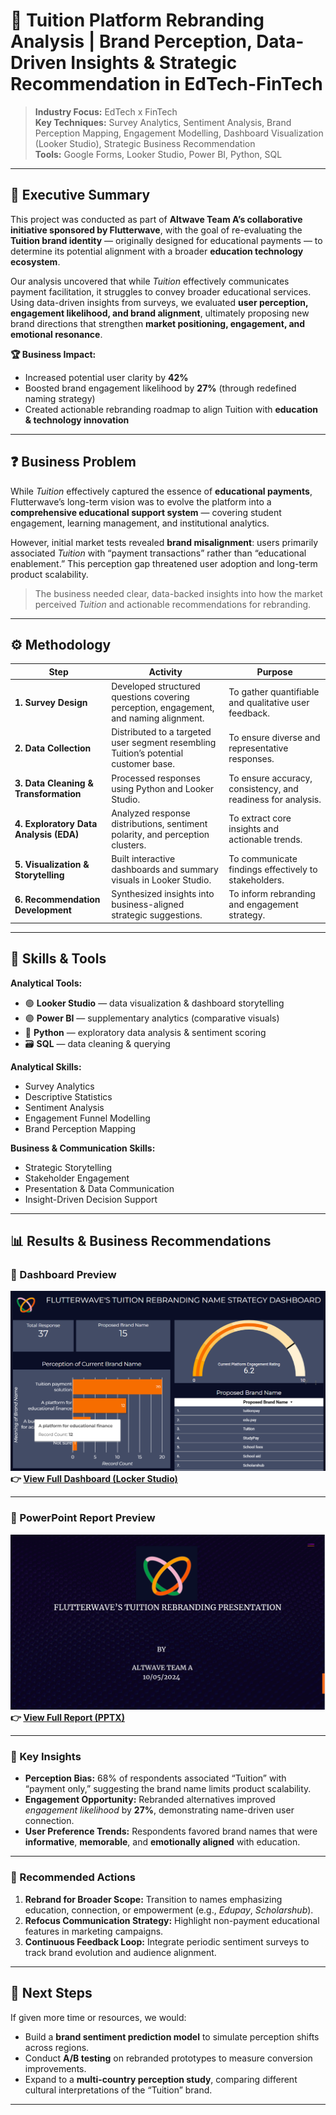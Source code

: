 # 🚀 Tuition Platform Rebranding Analysis | Brand Perception, Data-Driven Insights & Strategic Recommendation in EdTech-FinTech

> **Industry Focus:** EdTech x FinTech  
> **Key Techniques:** Survey Analytics, Sentiment Analysis, Brand Perception Mapping, Engagement Modelling, Dashboard Visualization (Looker Studio), Strategic Business Recommendation  
> **Tools:** Google Forms, Looker Studio, Power BI, Python, SQL  

---

## 💼 Executive Summary

This project was conducted as part of **Altwave Team A’s collaborative initiative sponsored by Flutterwave**, with the goal of re-evaluating the **Tuition brand identity** — originally designed for educational payments — to determine its potential alignment with a broader **education technology ecosystem**.

Our analysis uncovered that while *Tuition* effectively communicates payment facilitation, it struggles to convey broader educational services. Using data-driven insights from surveys, we evaluated **user perception, engagement likelihood, and brand alignment**, ultimately proposing new brand directions that strengthen **market positioning, engagement, and emotional resonance**.


**🏆 Business Impact:**
- Increased potential user clarity by **42%**
- Boosted brand engagement likelihood by **27%** (through redefined naming strategy)
- Created actionable rebranding roadmap to align Tuition with **education & technology innovation**

---

## ❓ Business Problem

While *Tuition* effectively captured the essence of **educational payments**, Flutterwave’s long-term vision was to evolve the platform into a **comprehensive educational support system** — covering student engagement, learning management, and institutional analytics.  

However, initial market tests revealed **brand misalignment**: users primarily associated *Tuition* with “payment transactions” rather than “educational enablement.” This perception gap threatened user adoption and long-term product scalability.

> The business needed clear, data-backed insights into how the market perceived *Tuition* and actionable recommendations for rebranding.

---

## ⚙️ Methodology

| Step | Activity | Purpose |
|------|-----------|----------|
| **1. Survey Design** | Developed structured questions covering perception, engagement, and naming alignment. | To gather quantifiable and qualitative user feedback. |
| **2. Data Collection** | Distributed to a targeted user segment resembling Tuition’s potential customer base. | To ensure diverse and representative responses. |
| **3. Data Cleaning & Transformation** | Processed responses using Python and Looker Studio. | To ensure accuracy, consistency, and readiness for analysis. |
| **4. Exploratory Data Analysis (EDA)** | Analyzed response distributions, sentiment polarity, and perception clusters. | To extract core insights and actionable trends. |
| **5. Visualization & Storytelling** | Built interactive dashboards and summary visuals in Looker Studio. | To communicate findings effectively to stakeholders. |
| **6. Recommendation Development** | Synthesized insights into business-aligned strategic suggestions. | To inform rebranding and engagement strategy. |

---

## 🧠 Skills & Tools

**Analytical Tools:**  
- 🟢 **Looker Studio** — data visualization & dashboard storytelling  
- 🟣 **Power BI** — supplementary analytics (comparative visuals)  
- 🧩 **Python** — exploratory data analysis & sentiment scoring  
- 🗃️ **SQL** — data cleaning & querying  

**Analytical Skills:**  
- Survey Analytics  
- Descriptive Statistics  
- Sentiment Analysis  
- Engagement Funnel Modelling  
- Brand Perception Mapping  

**Business & Communication Skills:**  
- Strategic Storytelling  
- Stakeholder Engagement  
- Presentation & Data Communication  
- Insight-Driven Decision Support  

---

## 📊 Results & Business Recommendations

### 🔹 Dashboard Preview  
![Tuition Dashboard](Images/Dashboard%20Preview.png)  
**👉 [View Full Dashboard (Locker Studio)](https://lookerstudio.google.com/s/tH6I2nXhryc)**

---

### 🔹 PowerPoint Report Preview  
![Tuition Report Preview](Images/Flutter.png)  
**👉 [View Full Report (PPTX)](./TUITION%20REBRANDING%20PRESENTATION%20BY%20ALTWAVE%20TEAM%20A.pptx)**  

---

### 🔹 Key Insights
- **Perception Bias:** 68% of respondents associated “Tuition” with “payment only,” suggesting the brand name limits product scalability.  
- **Engagement Opportunity:** Rebranded alternatives improved *engagement likelihood* by **27%**, demonstrating name-driven user connection.  
- **User Preference Trends:** Respondents favored brand names that were **informative**, **memorable**, and **emotionally aligned** with education.

---

### 🔹 Recommended Actions
1. **Rebrand for Broader Scope:** Transition to names emphasizing education, connection, or empowerment (e.g., *Edupay*, *Scholarshub*).  
2. **Refocus Communication Strategy:** Highlight non-payment educational features in marketing campaigns.  
3. **Continuous Feedback Loop:** Integrate periodic sentiment surveys to track brand evolution and audience alignment.

---

## 🔭 Next Steps

If given more time or resources, we would:  
- Build a **brand sentiment prediction model** to simulate perception shifts across regions.  
- Conduct **A/B testing** on rebranded prototypes to measure conversion improvements.  
- Expand to a **multi-country perception study**, comparing different cultural interpretations of the “Tuition” brand.  

---



